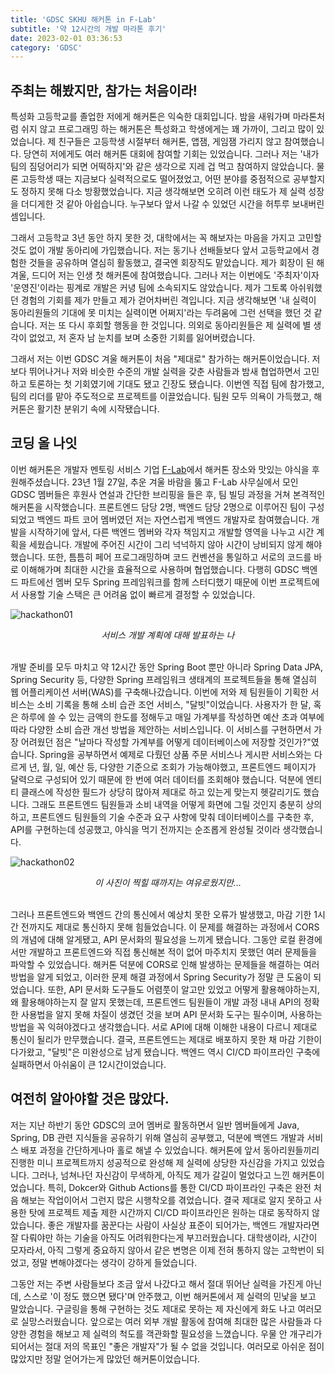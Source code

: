 ```yaml
---
title: 'GDSC SKHU 해커톤 in F-Lab'
subtitle: '약 12시간의 개발 마라톤 후기'
date: 2023-02-01 03:36:53
category: 'GDSC'
---
```


## 주최는 해봤지만, 참가는 처음이라!

특성화 고등학교를 졸업한 저에게 해커톤은 익숙한 대회입니다. 밤을 새워가며 마라톤처럼 쉬지 않고 프로그래밍 하는 해커톤은 특성화고 학생에게는 꽤 가까이, 그리고 많이 있었습니다. 제 친구들은 고등학생 시절부터 해커톤, 앱잼, 게임잼 가리지 않고 참여했습니다. 당연히 저에게도 여러 해커톤 대회에 참여할 기회는 있었습니다. 그러나 저는 '내가 팀의 짐덩어리가 되면 어떡하지'와 같은 생각으로 지레 겁 먹고 참여하지 않았습니다. 물론 고등학생 때는 지금보다 실력적으로도 떨어졌었고, 어떤 분야를 중점적으로 공부할지도 정하지 못해 다소 방황했었습니다. 지금 생각해보면 오히려 이런 태도가 제 실력 성장을 더디게한 것 같아 아쉽습니다. 누구보다 앞서 나갈 수 있었던 시간을 허투루 보내버린 셈입니다.

그래서 고등학교 3년 동안 하지 못한 것, 대학에서는 꼭 해보자는 마음을 가지고 고민할 것도 없이 개발 동아리에 가입했습니다. 저는 동기나 선배들보다 앞서 고등학교에서 경험한 것들을 공유하며 열심히 활동했고, 결국엔 회장직도 맡았습니다. 제가 회장이 된 해 겨울, 드디어 저는 인생 첫 해커톤에 참여했습니다. 그러나 저는 이번에도 '주최자'이자 '운영진'이라는 핑계로 개발은 커녕 팀에 소속되지도 않았습니다. 제가 그토록 아쉬워했던 경험의 기회를 제가 만들고 제가 걷어차버린 격입니다. 지금 생각해보면 '내 실력이 동아리원들의 기대에 못 미치는 실력이면 어쩌지'라는 두려움에 그런 선택을 했던 것 같습니다. 저는 또 다시 후회할 행동을 한 것입니다. 의외로 동아리원들은 제 실력에 별 생각이 없었고, 저 혼자 남 눈치를 보며 소중한 기회를 잃어버렸습니다.

그래서 저는 이번 GDSC 겨울 해커톤이 처음 "제대로" 참가하는 해커톤이었습니다. 저보다 뛰어나거나 저와 비슷한 수준의 개발 실력을 갖춘 사람들과 밤새 협업하면서 고민하고 토론하는 첫 기회였기에 기대도 됐고 긴장도 됐습니다. 이번엔 직접 팀에 참가했고, 팀의 리더를 맡아 주도적으로 프로젝트를 이끌었습니다. 팀원 모두 의욕이 가득했고, 해커톤은 활기찬 분위기 속에 시작됐습니다.

## 코딩 올 나잇

이번 해커톤은 개발자 멘토링 서비스 기업 [F-Lab](https://f-lab.kr/?utm_source=gdn&utm_medium=sa&utm_campaign=mentee&utm_content=mentoring&utm_term=&gad=1&gclid=CjwKCAjwjMiiBhA4EiwAZe6jQzLzQwsWxl_JmBl6eD_elDyRf7yHzubwZqbkEw3C8ioFkobBFwHXsBoCIEsQAvD_BwE)에서 해커톤 장소와 맛있는 야식을 후원해주셨습니다. 23년 1월 27일, 추운 겨울 바람을 뚫고 F-Lab 사무실에서 모인 GDSC 멤버들은 후원사 연설과 간단한 브리핑을 들은 후, 팀 빌딩 과정을 거쳐 본격적인 해커톤을 시작했습니다. 프론트엔드 담당 2명, 백엔드 담당 2명으로 이루어진 팀이 구성되었고 백엔드 파트 코어 멤버였던 저는 자연스럽게 백엔드 개발자로 참여했습니다. 개발을 시작하기에 앞서, 다른 백엔드 멤버와 각자 책임지고 개발할 영역을 나누고 시간 계획을 세웠습니다. 개발에 주어진 시간이 그리 넉넉하지 않아 시간이 낭비되지 않게 해야 했습니다. 또한, 틈틈히 페어 프로그래밍하며 코드 컨벤션을 통일하고 서로의 코드를 바로 이해해가며 최대한 시간을 효율적으로 사용하며 협업했습니다. 다행히 GDSC 백엔드 파트에선 멤버 모두 Spring 프레임워크를 함께 스터디했기 때문에 이번 프로젝트에서 사용할 기술 스택은 큰 어려움 없이 빠르게 결정할 수 있었습니다.

![hackathon01](https://github.com/hangillee/kotlin-practice/assets/14046092/72afd62f-6e3b-4b25-b82a-ad5c67771c78)

<div align="center"><I>서비스 개발 계획에 대해 발표하는 나</I></div><br/>

개발 준비를 모두 마치고 약 12시간 동안 Spring Boot 뿐만 아니라 Spring Data JPA, Spring Security 등, 다양한 Spring 프레임워크 생태계의 프로젝트들을 통해 열심히 웹 어플리케이션 서버(WAS)를 구축해나갔습니다. 이번에 저와 제 팀원들이 기획한 서비스는 소비 기록을 통해 소비 습관 조언 서비스, "달빗"이었습니다. 사용자가 한 달, 혹은 하루에 쓸 수 있는 금액의 한도를 정해두고 매일 가계부를 작성하면 예산 초과 여부에 따라 다양한 소비 습관 개선 방법을 제안하는 서비스입니다. 이 서비스를 구현하면서 가장 어려웠던 점은 "날마다 작성할 가계부를 어떻게 데이터베이스에 저장할 것인가?"였습니다. Spring을 공부하면서 예제로 다뤘던 상품 주문 서비스나 게시판 서비스와는 다르게 년, 월, 일, 예산 등, 다양한 기준으로 조회가 가능해야했고, 프론트엔드 페이지가 달력으로 구성되어 있기 때문에 한 번에 여러 데이터를 조회해야 했습니다. 덕분에 엔티티 클래스에 작성한 필드가 상당히 많아져 제대로 하고 있는게 맞는지 헷갈리기도 했습니다. 그래도 프론트엔드 팀원들과 소비 내역을 어떻게 화면에 그릴 것인지 충분히 상의하고, 프론트엔드 팀원들의 기술 수준과 요구 사항에 맞춰 데이터베이스를 구축한 후, API를 구현하는데 성공했고, 야식을 먹기 전까지는 순조롭게 완성될 것이라 생각했습니다.

![hackathon02](https://github.com/hangillee/kotlin-practice/assets/14046092/5f95bb29-3d0a-46eb-a9ba-b651aecb3af0)

<div align="center"><I>이 사진이 찍힐 때까지는 여유로웠지만...</I></div><br/>

그러나 프론트엔드와 백엔드 간의 통신에서 예상치 못한 오류가 발생했고, 마감 기한 1시간 전까지도 제대로 통신하지 못해 힘들었습니다. 이 문제를 해결하는 과정에서 CORS의 개념에 대해 알게됐고, API 문서화의 필요성을 느끼게 됐습니다. 그동안 로컬 환경에서만 개발하고 프론트엔드와 직접 통신해본 적이 없어 마주치지 못했던 여러 문제들을 파악할 수 있었습니다. 해커톤 덕분에 CORS로 인해 발생하는 문제들을 해결하는 여러 방법을 알게 되었고, 이러한 문제 해결 과정에서 Spring Security가 정말 큰 도움이 되었습니다. 또한, API 문서화 도구들도 어렴풋이 알고만 있었고 어떻게 활용해야하는지, 왜 활용해야하는지 잘 알지 못했는데, 프론트엔드 팀원들이 개발 과정 내내 API의 정확한 사용법을 알지 못해 차질이 생겼던 것을 보며 API 문서화 도구는 필수이며, 사용하는 방법을 꼭 익혀야겠다고 생각했습니다. 서로 API에 대해 이해한 내용이 다르니 제대로 통신이 될리가 만무했습니다. 결국, 프론트엔드는 제대로 배포하지 못한 채 마감 기한이 다가왔고, "달빗"은 미완성으로 남게 됐습니다. 백엔드 역시 CI/CD 파이프라인 구축에 실패하면서 아쉬움이 큰 12시간이었습니다.

## 여전히 알아야할 것은 많았다.

저는 지난 하반기 동안 GDSC의 코어 멤버로 활동하면서 일반 멤버들에게 Java, Spring, DB 관련 지식들을 공유하기 위해 열심히 공부했고, 덕분에 백엔드 개발과 서비스 배포 과정을 간단하게나마 홀로 해낼 수 있었습니다. 해커톤에 앞서 동아리원들끼리 진행한 미니 프로젝트까지 성공적으로 완성해 제 실력에 상당한 자신감을 가지고 있었습니다. 그러나, 넘쳐나던 자신감이 무색하게, 아직도 제가 갈길이 멀었다고 느낀 해커톤이었습니다. 특히, Dokcer와 Github Actions를 통한 CI/CD 파이프라인 구축은 완전 처음 해보는 작업이어서 그런지 많은 시행착오를 겪었습니다. 결국 제대로 알지 못하고 사용한 탓에 프로젝트 제출 제한 시간까지 CI/CD 파이프라인은 원하는 대로 동작하지 않았습니다. 좋은 개발자를 꿈꾼다는 사람이 사실상 표준이 되어가는, 백엔드 개발자라면 잘 다뤄야만 하는 기술을 아직도 어려워한다는게 부끄러웠습니다. 대학생이라, 시간이 모자라서, 아직 그렇게 중요하지 않아서 같은 변명은 이제 전혀 통하지 않는 고학번이 되었고, 정말 변해야겠다는 생각이 강하게 들었습니다.

그동안 저는 주변 사람들보다 조금 앞서 나갔다고 해서 절대 뛰어난 실력을 가진게 아닌데, 스스로 '이 정도 했으면 됐다'며 안주했고, 이번 해커톤에서 제 실력의 민낯을 보고 말았습니다. 구글링을 통해 구현하는 것도 제대로 못하는 제 자신에게 화도 나고 여러모로 실망스러웠습니다. 앞으로는 여러 외부 개발 활동에 참여해 최대한 많은 사람들과 다양한 경험을 해보고 제 실력의 척도를 객관화할 필요성을 느꼈습니다. 우물 안 개구리가 되어서는 절대 저의 목표인 "좋은 개발자"가 될 수 없을 것입니다. 여러모로 아쉬운 점이 많았지만 정말 얻어가는게 많았던 해커톤이었습니다.
